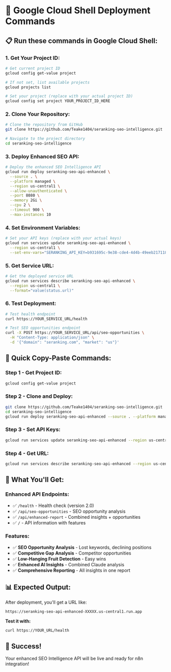# 🚀 Google Cloud Shell Deployment Commands

## 📋 **Run these commands in Google Cloud Shell:**

### **1. Get Your Project ID:**
```bash
# Get current project ID
gcloud config get-value project

# If not set, list available projects
gcloud projects list

# Set your project (replace with your actual project ID)
gcloud config set project YOUR_PROJECT_ID_HERE
```

### **2. Clone Your Repository:**
```bash
# Clone the repository from GitHub
git clone https://github.com/Teake1404/seranking-seo-intelligence.git

# Navigate to the project directory
cd seranking-seo-intelligence
```

### **3. Deploy Enhanced SEO API:**
```bash
# Deploy the enhanced SEO Intelligence API
gcloud run deploy seranking-seo-api-enhanced \
  --source . \
  --platform managed \
  --region us-central1 \
  --allow-unauthenticated \
  --port 8080 \
  --memory 2Gi \
  --cpu 2 \
  --timeout 900 \
  --max-instances 10
```

### **4. Set Environment Variables:**
```bash
# Set your API keys (replace with your actual keys)
gcloud run services update seranking-seo-api-enhanced \
  --region us-central1 \
  --set-env-vars="SERANKING_API_KEY=b931695c-9e38-cde4-4d4b-49eeb217118f,ANTHROPIC_API_KEY=your_claude_api_key_here"
```

### **5. Get Service URL:**
```bash
# Get the deployed service URL
gcloud run services describe seranking-seo-api-enhanced \
  --region us-central1 \
  --format="value(status.url)"
```

### **6. Test Deployment:**
```bash
# Test health endpoint
curl https://YOUR_SERVICE_URL/health

# Test SEO opportunities endpoint
curl -X POST https://YOUR_SERVICE_URL/api/seo-opportunities \
  -H "Content-Type: application/json" \
  -d '{"domain": "seranking.com", "market": "us"}'
```

## 🎯 **Quick Copy-Paste Commands:**

### **Step 1 - Get Project ID:**
```bash
gcloud config get-value project
```

### **Step 2 - Clone and Deploy:**
```bash
git clone https://github.com/Teake1404/seranking-seo-intelligence.git
cd seranking-seo-intelligence
gcloud run deploy seranking-seo-api-enhanced --source . --platform managed --region us-central1 --allow-unauthenticated --port 8080 --memory 2Gi --cpu 2 --timeout 900 --max-instances 10
```

### **Step 3 - Set API Keys:**
```bash
gcloud run services update seranking-seo-api-enhanced --region us-central1 --set-env-vars="SERANKING_API_KEY=b931695c-9e38-cde4-4d4b-49eeb217118f,ANTHROPIC_API_KEY=your_claude_api_key_here"
```

### **Step 4 - Get URL:**
```bash
gcloud run services describe seranking-seo-api-enhanced --region us-central1 --format="value(status.url)"
```

## 🔧 **What You'll Get:**

### **Enhanced API Endpoints:**
- ✅ `/health` - Health check (version 2.0)
- ✅ `/api/seo-opportunities` - SEO opportunity analysis
- ✅ `/api/enhanced-report` - Combined insights + opportunities
- ✅ `/` - API information with features

### **Features:**
- ✅ **SEO Opportunity Analysis** - Lost keywords, declining positions
- ✅ **Competitive Gap Analysis** - Competitor opportunities
- ✅ **Low-Hanging Fruit Detection** - Easy wins
- ✅ **Enhanced AI Insights** - Combined Claude analysis
- ✅ **Comprehensive Reporting** - All insights in one report

## 📊 **Expected Output:**

After deployment, you'll get a URL like:
```
https://seranking-seo-api-enhanced-XXXXX.us-central1.run.app
```

**Test it with:**
```bash
curl https://YOUR_URL/health
```

## 🎉 **Success!**

Your enhanced SEO Intelligence API will be live and ready for n8n integration!
